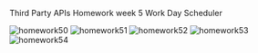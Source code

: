 Third Party APIs
Homework week 5
Work Day Scheduler

![homework50](https://user-images.githubusercontent.com/69176601/97791320-510f1a80-1b75-11eb-8852-cf42239a2303.jpg)
![homework51](https://user-images.githubusercontent.com/69176601/97791321-52d8de00-1b75-11eb-9ca3-41328b0ade98.jpg)
![homework52](https://user-images.githubusercontent.com/69176601/97791324-55d3ce80-1b75-11eb-8d0d-760662152868.jpg)
![homework53](https://user-images.githubusercontent.com/69176601/97791325-566c6500-1b75-11eb-8c59-16a8cdcc9e47.jpg)
![homework54](https://user-images.githubusercontent.com/69176601/97791323-553b3800-1b75-11eb-92b2-e6379ff98c75.jpg)
